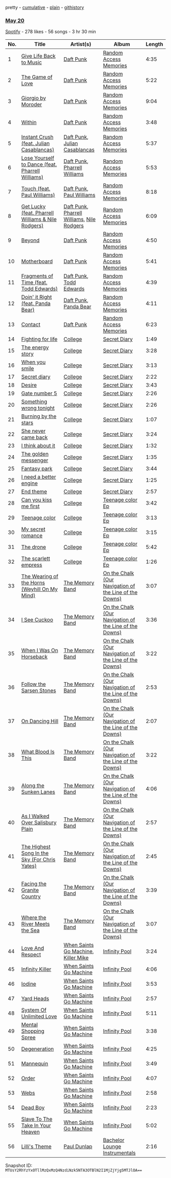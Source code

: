pretty - [cumulative](/playlists/cumulative/7IwNlM5pdX8XWPyhMRhq64.md) - [plain](/playlists/plain/7IwNlM5pdX8XWPyhMRhq64) - [githistory](https://github.githistory.xyz/mackorone/spotify-playlist-archive/blob/main/playlists/plain/7IwNlM5pdX8XWPyhMRhq64)

### [May 20](https://open.spotify.com/playlist/7IwNlM5pdX8XWPyhMRhq64)

> 

[Spotify](https://open.spotify.com/user/spotify) - 278 likes - 56 songs - 3 hr 30 min

| No. | Title | Artist(s) | Album | Length |
|---|---|---|---|---|
| 1 | [Give Life Back to Music](https://open.spotify.com/track/0dEIca2nhcxDUV8C5QkPYb) | [Daft Punk](https://open.spotify.com/artist/4tZwfgrHOc3mvqYlEYSvVi) | [Random Access Memories](https://open.spotify.com/album/4m2880jivSbbyEGAKfITCa) | 4:35 |
| 2 | [The Game of Love](https://open.spotify.com/track/3ctALmweZBapfBdFiIVpji) | [Daft Punk](https://open.spotify.com/artist/4tZwfgrHOc3mvqYlEYSvVi) | [Random Access Memories](https://open.spotify.com/album/4m2880jivSbbyEGAKfITCa) | 5:22 |
| 3 | [Giorgio by Moroder](https://open.spotify.com/track/0oks4FnzhNp5QPTZtoet7c) | [Daft Punk](https://open.spotify.com/artist/4tZwfgrHOc3mvqYlEYSvVi) | [Random Access Memories](https://open.spotify.com/album/4m2880jivSbbyEGAKfITCa) | 9:04 |
| 4 | [Within](https://open.spotify.com/track/7Bxv0WL7UC6WwQpk9TzdMJ) | [Daft Punk](https://open.spotify.com/artist/4tZwfgrHOc3mvqYlEYSvVi) | [Random Access Memories](https://open.spotify.com/album/4m2880jivSbbyEGAKfITCa) | 3:48 |
| 5 | [Instant Crush \(feat\. Julian Casablancas\)](https://open.spotify.com/track/2cGxRwrMyEAp8dEbuZaVv6) | [Daft Punk](https://open.spotify.com/artist/4tZwfgrHOc3mvqYlEYSvVi), [Julian Casablancas](https://open.spotify.com/artist/1rAv1GhTQ2rmG94p9lU3rB) | [Random Access Memories](https://open.spotify.com/album/4m2880jivSbbyEGAKfITCa) | 5:37 |
| 6 | [Lose Yourself to Dance \(feat\. Pharrell Williams\)](https://open.spotify.com/track/5CMjjywI0eZMixPeqNd75R) | [Daft Punk](https://open.spotify.com/artist/4tZwfgrHOc3mvqYlEYSvVi), [Pharrell Williams](https://open.spotify.com/artist/2RdwBSPQiwcmiDo9kixcl8) | [Random Access Memories](https://open.spotify.com/album/4m2880jivSbbyEGAKfITCa) | 5:53 |
| 7 | [Touch \(feat\. Paul Williams\)](https://open.spotify.com/track/7oaEjLP2dTJLJsITbAxTOz) | [Daft Punk](https://open.spotify.com/artist/4tZwfgrHOc3mvqYlEYSvVi), [Paul Williams](https://open.spotify.com/artist/3f626JSVauIhTQgatsFcs4) | [Random Access Memories](https://open.spotify.com/album/4m2880jivSbbyEGAKfITCa) | 8:18 |
| 8 | [Get Lucky \(feat\. Pharrell Williams & Nile Rodgers\)](https://open.spotify.com/track/69kOkLUCkxIZYexIgSG8rq) | [Daft Punk](https://open.spotify.com/artist/4tZwfgrHOc3mvqYlEYSvVi), [Pharrell Williams](https://open.spotify.com/artist/2RdwBSPQiwcmiDo9kixcl8), [Nile Rodgers](https://open.spotify.com/artist/3yDIp0kaq9EFKe07X1X2rz) | [Random Access Memories](https://open.spotify.com/album/4m2880jivSbbyEGAKfITCa) | 6:09 |
| 9 | [Beyond](https://open.spotify.com/track/0k1xMUwn9sb7bZiqdT9ygx) | [Daft Punk](https://open.spotify.com/artist/4tZwfgrHOc3mvqYlEYSvVi) | [Random Access Memories](https://open.spotify.com/album/4m2880jivSbbyEGAKfITCa) | 4:50 |
| 10 | [Motherboard](https://open.spotify.com/track/79koEJRtKOOGJ0VSAF3FMk) | [Daft Punk](https://open.spotify.com/artist/4tZwfgrHOc3mvqYlEYSvVi) | [Random Access Memories](https://open.spotify.com/album/4m2880jivSbbyEGAKfITCa) | 5:41 |
| 11 | [Fragments of Time \(feat\. Todd Edwards\)](https://open.spotify.com/track/0IedgQjjJ8Ad4B3UDQ5Lyn) | [Daft Punk](https://open.spotify.com/artist/4tZwfgrHOc3mvqYlEYSvVi), [Todd Edwards](https://open.spotify.com/artist/6MFopqejpmTUUZlcRmGzgg) | [Random Access Memories](https://open.spotify.com/album/4m2880jivSbbyEGAKfITCa) | 4:39 |
| 12 | [Doin' it Right \(feat\. Panda Bear\)](https://open.spotify.com/track/36c4JohayB9qd64eidQMBi) | [Daft Punk](https://open.spotify.com/artist/4tZwfgrHOc3mvqYlEYSvVi), [Panda Bear](https://open.spotify.com/artist/1R84VlXnFFULOsWWV8IrCQ) | [Random Access Memories](https://open.spotify.com/album/4m2880jivSbbyEGAKfITCa) | 4:11 |
| 13 | [Contact](https://open.spotify.com/track/2KHRENHQzTIQ001nlP9Gdc) | [Daft Punk](https://open.spotify.com/artist/4tZwfgrHOc3mvqYlEYSvVi) | [Random Access Memories](https://open.spotify.com/album/4m2880jivSbbyEGAKfITCa) | 6:23 |
| 14 | [Fighting for life](https://open.spotify.com/track/0Ohx3UwCug9Tl9MTlfTIOE) | [College](https://open.spotify.com/artist/11TlWPqyDFLHGccTFQhcc6) | [Secret Diary](https://open.spotify.com/album/5ht12IrhLmGMRgAOBWaagl) | 1:49 |
| 15 | [The energy story](https://open.spotify.com/track/0EAQRC3mjDrY4tYBcjmmtf) | [College](https://open.spotify.com/artist/11TlWPqyDFLHGccTFQhcc6) | [Secret Diary](https://open.spotify.com/album/5ht12IrhLmGMRgAOBWaagl) | 3:28 |
| 16 | [When you smile](https://open.spotify.com/track/5UD9UWF7pOJa8ROioQB7aT) | [College](https://open.spotify.com/artist/11TlWPqyDFLHGccTFQhcc6) | [Secret Diary](https://open.spotify.com/album/5ht12IrhLmGMRgAOBWaagl) | 3:13 |
| 17 | [Secret diary](https://open.spotify.com/track/1l3XSKd7cswKeKosbFDVMe) | [College](https://open.spotify.com/artist/11TlWPqyDFLHGccTFQhcc6) | [Secret Diary](https://open.spotify.com/album/5ht12IrhLmGMRgAOBWaagl) | 2:22 |
| 18 | [Desire](https://open.spotify.com/track/2fp7yrQ0Kb3mgZc0cPvYqA) | [College](https://open.spotify.com/artist/11TlWPqyDFLHGccTFQhcc6) | [Secret Diary](https://open.spotify.com/album/5ht12IrhLmGMRgAOBWaagl) | 3:43 |
| 19 | [Gate number 5](https://open.spotify.com/track/5g9fOkQM8ysv6zVHbUwp6v) | [College](https://open.spotify.com/artist/11TlWPqyDFLHGccTFQhcc6) | [Secret Diary](https://open.spotify.com/album/5ht12IrhLmGMRgAOBWaagl) | 2:26 |
| 20 | [Something wrong tonight](https://open.spotify.com/track/6Dt3DpHuFGMq6YDkDx1Fmk) | [College](https://open.spotify.com/artist/11TlWPqyDFLHGccTFQhcc6) | [Secret Diary](https://open.spotify.com/album/5ht12IrhLmGMRgAOBWaagl) | 2:26 |
| 21 | [Burning by the stars](https://open.spotify.com/track/7mUTDEHA8cWJpi4w5zr8LP) | [College](https://open.spotify.com/artist/11TlWPqyDFLHGccTFQhcc6) | [Secret Diary](https://open.spotify.com/album/5ht12IrhLmGMRgAOBWaagl) | 1:07 |
| 22 | [She never came back](https://open.spotify.com/track/4ouaSAeqPnkv5fnrF0dy2y) | [College](https://open.spotify.com/artist/11TlWPqyDFLHGccTFQhcc6) | [Secret Diary](https://open.spotify.com/album/5ht12IrhLmGMRgAOBWaagl) | 3:24 |
| 23 | [I think about it](https://open.spotify.com/track/2ZZRrcMeYB6671HdEcwM2b) | [College](https://open.spotify.com/artist/11TlWPqyDFLHGccTFQhcc6) | [Secret Diary](https://open.spotify.com/album/5ht12IrhLmGMRgAOBWaagl) | 1:32 |
| 24 | [The golden messenger](https://open.spotify.com/track/4CVfTZru0WqDbvOTAWsoHn) | [College](https://open.spotify.com/artist/11TlWPqyDFLHGccTFQhcc6) | [Secret Diary](https://open.spotify.com/album/5ht12IrhLmGMRgAOBWaagl) | 1:35 |
| 25 | [Fantasy park](https://open.spotify.com/track/14w0lNwDIaoi2WA5CeOHWF) | [College](https://open.spotify.com/artist/11TlWPqyDFLHGccTFQhcc6) | [Secret Diary](https://open.spotify.com/album/5ht12IrhLmGMRgAOBWaagl) | 3:44 |
| 26 | [I need a better engine](https://open.spotify.com/track/3oZ4o2v0H4A5fmWet0fadW) | [College](https://open.spotify.com/artist/11TlWPqyDFLHGccTFQhcc6) | [Secret Diary](https://open.spotify.com/album/5ht12IrhLmGMRgAOBWaagl) | 1:25 |
| 27 | [End theme](https://open.spotify.com/track/2oOBdX3E3wtROU0HbKzOf7) | [College](https://open.spotify.com/artist/11TlWPqyDFLHGccTFQhcc6) | [Secret Diary](https://open.spotify.com/album/5ht12IrhLmGMRgAOBWaagl) | 2:57 |
| 28 | [Can you kiss me first](https://open.spotify.com/track/2RJD6EyGDQVg1Ow2vfVrqp) | [College](https://open.spotify.com/artist/11TlWPqyDFLHGccTFQhcc6) | [Teenage color Ep](https://open.spotify.com/album/1wC9BMiXnkApTM7TlYlJ9q) | 3:42 |
| 29 | [Teenage color](https://open.spotify.com/track/3hH0nFoo3ZcBzggdKXkgs0) | [College](https://open.spotify.com/artist/11TlWPqyDFLHGccTFQhcc6) | [Teenage color Ep](https://open.spotify.com/album/1wC9BMiXnkApTM7TlYlJ9q) | 3:13 |
| 30 | [My secret romance](https://open.spotify.com/track/719fqHefz9B9G10uUXSN0G) | [College](https://open.spotify.com/artist/11TlWPqyDFLHGccTFQhcc6) | [Teenage color Ep](https://open.spotify.com/album/1wC9BMiXnkApTM7TlYlJ9q) | 3:15 |
| 31 | [The drone](https://open.spotify.com/track/276jkrLMmmBi4II9N5S8UN) | [College](https://open.spotify.com/artist/11TlWPqyDFLHGccTFQhcc6) | [Teenage color Ep](https://open.spotify.com/album/1wC9BMiXnkApTM7TlYlJ9q) | 5:42 |
| 32 | [The scarlett empress](https://open.spotify.com/track/46A9awz7xtpDGNeNtaqWMh) | [College](https://open.spotify.com/artist/11TlWPqyDFLHGccTFQhcc6) | [Teenage color Ep](https://open.spotify.com/album/1wC9BMiXnkApTM7TlYlJ9q) | 1:26 |
| 33 | [The Wearing of the Horns \(Weyhill On My Mind\)](https://open.spotify.com/track/5OulqVddWLrYzYUsfMvAwq) | [The Memory Band](https://open.spotify.com/artist/2Baf5i4wqsjNHCIheREXQQ) | [On the Chalk \(Our Navigation of the Line of the Downs\)](https://open.spotify.com/album/32YY4RPo8UJaxNKw3oxZ77) | 3:07 |
| 34 | [I See Cuckoo](https://open.spotify.com/track/6hQTMhqRXHZ2QLxESjdV9r) | [The Memory Band](https://open.spotify.com/artist/2Baf5i4wqsjNHCIheREXQQ) | [On the Chalk \(Our Navigation of the Line of the Downs\)](https://open.spotify.com/album/32YY4RPo8UJaxNKw3oxZ77) | 3:36 |
| 35 | [When I Was On Horseback](https://open.spotify.com/track/1iZSiRfWtCSgTr2MCuxgXQ) | [The Memory Band](https://open.spotify.com/artist/2Baf5i4wqsjNHCIheREXQQ) | [On the Chalk \(Our Navigation of the Line of the Downs\)](https://open.spotify.com/album/32YY4RPo8UJaxNKw3oxZ77) | 3:22 |
| 36 | [Follow the Sarsen Stones](https://open.spotify.com/track/61DmfZfAxGmhGq08cuaomy) | [The Memory Band](https://open.spotify.com/artist/2Baf5i4wqsjNHCIheREXQQ) | [On the Chalk \(Our Navigation of the Line of the Downs\)](https://open.spotify.com/album/32YY4RPo8UJaxNKw3oxZ77) | 2:53 |
| 37 | [On Dancing Hill](https://open.spotify.com/track/7BCmtam7tustgimiSwYsPK) | [The Memory Band](https://open.spotify.com/artist/2Baf5i4wqsjNHCIheREXQQ) | [On the Chalk \(Our Navigation of the Line of the Downs\)](https://open.spotify.com/album/32YY4RPo8UJaxNKw3oxZ77) | 2:07 |
| 38 | [What Blood Is This](https://open.spotify.com/track/1DMq6M5LaxMHzJDfiH8Qs5) | [The Memory Band](https://open.spotify.com/artist/2Baf5i4wqsjNHCIheREXQQ) | [On the Chalk \(Our Navigation of the Line of the Downs\)](https://open.spotify.com/album/32YY4RPo8UJaxNKw3oxZ77) | 3:22 |
| 39 | [Along the Sunken Lanes](https://open.spotify.com/track/2hH3fnjobQIq6FcYSDlRMl) | [The Memory Band](https://open.spotify.com/artist/2Baf5i4wqsjNHCIheREXQQ) | [On the Chalk \(Our Navigation of the Line of the Downs\)](https://open.spotify.com/album/32YY4RPo8UJaxNKw3oxZ77) | 4:06 |
| 40 | [As I Walked Over Salisbury Plain](https://open.spotify.com/track/0dA4uE6Tm4mBWsRh7T8q5o) | [The Memory Band](https://open.spotify.com/artist/2Baf5i4wqsjNHCIheREXQQ) | [On the Chalk \(Our Navigation of the Line of the Downs\)](https://open.spotify.com/album/32YY4RPo8UJaxNKw3oxZ77) | 2:57 |
| 41 | [The Highest Song In the Sky \(For Chris Yates\)](https://open.spotify.com/track/0pIFFvMf7f5NmYsiy1EuiW) | [The Memory Band](https://open.spotify.com/artist/2Baf5i4wqsjNHCIheREXQQ) | [On the Chalk \(Our Navigation of the Line of the Downs\)](https://open.spotify.com/album/32YY4RPo8UJaxNKw3oxZ77) | 2:45 |
| 42 | [Facing the Granite Country](https://open.spotify.com/track/6gY2oQJb80CTIz92mW7UDB) | [The Memory Band](https://open.spotify.com/artist/2Baf5i4wqsjNHCIheREXQQ) | [On the Chalk \(Our Navigation of the Line of the Downs\)](https://open.spotify.com/album/32YY4RPo8UJaxNKw3oxZ77) | 3:39 |
| 43 | [Where the River Meets the Sea](https://open.spotify.com/track/0zoayQp1PK3TIhrJZjGWAX) | [The Memory Band](https://open.spotify.com/artist/2Baf5i4wqsjNHCIheREXQQ) | [On the Chalk \(Our Navigation of the Line of the Downs\)](https://open.spotify.com/album/32YY4RPo8UJaxNKw3oxZ77) | 3:07 |
| 44 | [Love And Respect](https://open.spotify.com/track/2Ubo2lZJbhdAReX1xrcbSs) | [When Saints Go Machine](https://open.spotify.com/artist/0E7PsXA3qAN3NCycrWDFaf), [Killer Mike](https://open.spotify.com/artist/2N4EYkIlG1kv25g6Wv8LGI) | [Infinity Pool](https://open.spotify.com/album/6pBtWWihhSjljBkStA0EkX) | 3:24 |
| 45 | [Infinity Killer](https://open.spotify.com/track/48iKT1gnuOJd0NIM3NnLtU) | [When Saints Go Machine](https://open.spotify.com/artist/0E7PsXA3qAN3NCycrWDFaf) | [Infinity Pool](https://open.spotify.com/album/6pBtWWihhSjljBkStA0EkX) | 4:06 |
| 46 | [Iodine](https://open.spotify.com/track/6AABV28lVv0FR6r2Y7tLPx) | [When Saints Go Machine](https://open.spotify.com/artist/0E7PsXA3qAN3NCycrWDFaf) | [Infinity Pool](https://open.spotify.com/album/6pBtWWihhSjljBkStA0EkX) | 3:53 |
| 47 | [Yard Heads](https://open.spotify.com/track/4rYKk1PCNHNCoWpHb0uXum) | [When Saints Go Machine](https://open.spotify.com/artist/0E7PsXA3qAN3NCycrWDFaf) | [Infinity Pool](https://open.spotify.com/album/6pBtWWihhSjljBkStA0EkX) | 2:57 |
| 48 | [System Of Unlimited Love](https://open.spotify.com/track/6rzfzIV9OGhb4sawb17nyS) | [When Saints Go Machine](https://open.spotify.com/artist/0E7PsXA3qAN3NCycrWDFaf) | [Infinity Pool](https://open.spotify.com/album/6pBtWWihhSjljBkStA0EkX) | 5:11 |
| 49 | [Mental Shopping Spree](https://open.spotify.com/track/0SnbZj1vLIkNsgMKaSeWxY) | [When Saints Go Machine](https://open.spotify.com/artist/0E7PsXA3qAN3NCycrWDFaf) | [Infinity Pool](https://open.spotify.com/album/6pBtWWihhSjljBkStA0EkX) | 3:38 |
| 50 | [Degeneration](https://open.spotify.com/track/3aiogw2fDBiS44nozu9CVa) | [When Saints Go Machine](https://open.spotify.com/artist/0E7PsXA3qAN3NCycrWDFaf) | [Infinity Pool](https://open.spotify.com/album/6pBtWWihhSjljBkStA0EkX) | 4:25 |
| 51 | [Mannequin](https://open.spotify.com/track/1QI6x8JtzwW8ipGBVh387U) | [When Saints Go Machine](https://open.spotify.com/artist/0E7PsXA3qAN3NCycrWDFaf) | [Infinity Pool](https://open.spotify.com/album/6pBtWWihhSjljBkStA0EkX) | 3:49 |
| 52 | [Order](https://open.spotify.com/track/2oILxNjIHSzSZFbzsJQClX) | [When Saints Go Machine](https://open.spotify.com/artist/0E7PsXA3qAN3NCycrWDFaf) | [Infinity Pool](https://open.spotify.com/album/6pBtWWihhSjljBkStA0EkX) | 4:07 |
| 53 | [Webs](https://open.spotify.com/track/5XEu11lMNGVixeMoIoZaOr) | [When Saints Go Machine](https://open.spotify.com/artist/0E7PsXA3qAN3NCycrWDFaf) | [Infinity Pool](https://open.spotify.com/album/6pBtWWihhSjljBkStA0EkX) | 2:58 |
| 54 | [Dead Boy](https://open.spotify.com/track/1udYX9T6KpUVbpmZrgx96D) | [When Saints Go Machine](https://open.spotify.com/artist/0E7PsXA3qAN3NCycrWDFaf) | [Infinity Pool](https://open.spotify.com/album/6pBtWWihhSjljBkStA0EkX) | 2:23 |
| 55 | [Slave To The Take In Your Heaven](https://open.spotify.com/track/1ooq8WmY9K5sbhy6sjm72K) | [When Saints Go Machine](https://open.spotify.com/artist/0E7PsXA3qAN3NCycrWDFaf) | [Infinity Pool](https://open.spotify.com/album/6pBtWWihhSjljBkStA0EkX) | 5:02 |
| 56 | [Lilli's Theme](https://open.spotify.com/track/1b0QTDxd8GGCy55NlLMhYw) | [Paul Dunlap](https://open.spotify.com/artist/7yhh7cyLrEbAtmSu1Dxmbt) | [Bachelor Lounge Instrumentals](https://open.spotify.com/album/6welsWxJqZu58Evo5rYxs0) | 2:16 |

Snapshot ID: `MTUsY2RhYzYxOTllMzQxMzQ4NzdiNzk5NTA3OTBlN2I1MjZjYjg5MTJlOA==`